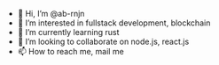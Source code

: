 - 👋 Hi, I’m @ab-rnjn
- 👀 I’m interested in fullstack development, blockchain
- 🌱 I’m currently learning rust
- 💞️ I’m looking to collaborate on node.js, react.js
- 📫 How to reach me, mail me

<!---
ab-rnjn/ab-rnjn is a ✨ special ✨ repository because its `README.md` (this file) appears on your GitHub profile.
You can click the Preview link to take a look at your changes.
--->
